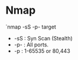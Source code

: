 # Nmap

`nmap -sS -p- target

* -sS : Syn Scan (Stealth)
* -p- : All ports.
* -p : 1-65535 or 80,443 
